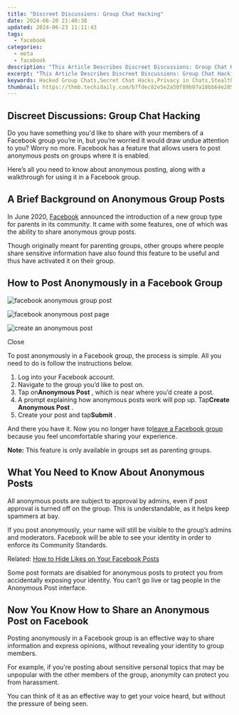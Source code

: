 ```yaml
---
title: "Discreet Discussions: Group Chat Hacking"
date: 2024-06-20 21:40:38
updated: 2024-06-23 11:11:43
tags:
  - facebook
categories:
  - meta
  - facebook
description: "This Article Describes Discreet Discussions: Group Chat Hacking"
excerpt: "This Article Describes Discreet Discussions: Group Chat Hacking"
keywords: Hacked Group Chats,Secret Chat Hacks,Privacy in Chats,Stealthy Communication,Secure Group Talks,Anonymous Discussions,Safeguard Group Conversations
thumbnail: https://thmb.techidaily.com/b7fdec82e5e2a50f89b07a18bb64e205705f93d7819f0fe370579d848f9daaea.jpg
---
```


## Discreet Discussions: Group Chat Hacking

 Do you have something you'd like to share with your members of a Facebook group you’re in, but you’re worried it would draw undue attention to you? Worry no more. Facebook has a feature that allows users to post anonymous posts on groups where it is enabled.

 Here’s all you need to know about anonymous posting, along with a walkthrough for using it in a Facebook group.

## A Brief Background on Anonymous Group Posts

 In June 2020, [Facebook](https://www.facebook.com/community/whats-new/new-parenting-group-type/) announced the introduction of a new group type for parents in its community. It came with some features, one of which was the ability to share anonymous group posts.

 Though originally meant for parenting groups, other groups where people share sensitive information have also found this feature to be useful and thus have activated it on their group.

## How to Post Anonymously in a Facebook Group

![facebook anonymous group post](https://static1.makeuseofimages.com/wordpress/wp-content/uploads/2021/07/facebook-group-anonymous-post-homepage.jpg)

![facebook anonymous post page](https://static1.makeuseofimages.com/wordpress/wp-content/uploads/2021/07/facebook-group-anonymous-post.jpg)

![create an anonymous post](https://static1.makeuseofimages.com/wordpress/wp-content/uploads/2021/07/facebook-group-anonymous-post-post.jpg)

Close

 To post anonymously in a Facebook group, the process is simple. All you need to do is follow the instructions below.

1. Log into your Facebook account.
2. Navigate to the group you’d like to post on.
3. Tap on**Anonymous Post** , which is near where you’d create a post.
4. A prompt explaining how anonymous posts work will pop up. Tap**Create Anonymous Post** .
5. Create your post and tap**Submit** .

 And there you have it. Now you no longer have to[leave a Facebook group](https://www.makeuseof.com/how-to-leave-a-facebook-group/) because you feel uncomfortable sharing your experience.

**Note:** This feature is only available in groups set as parenting groups.

## What You Need to Know About Anonymous Posts

 All anonymous posts are subject to approval by admins, even if post approval is turned off on the group. This is understandable, as it helps keep spammers at bay.

 If you post anonymously, your name will still be visible to the group’s admins and moderators. Facebook will be able to see your identity in order to enforce its Community Standards.

 Related: [How to Hide Likes on Your Facebook Posts](https://www.makeuseof.com/how-to-hide-facebook-likes/)

 Some post formats are disabled for anonymous posts to protect you from accidentally exposing your identity. You can’t go live or tag people in the Anonymous Post interface.

## Now You Know How to Share an Anonymous Post on Facebook

 Posting anonymously in a Facebook group is an effective way to share information and express opinions, without revealing your identity to group members.

 For example, if you're posting about sensitive personal topics that may be unpopular with the other members of the group, anonymity can protect you from harassment.

 You can think of it as an effective way to get your voice heard, but without the pressure of being seen.


<ins class="adsbygoogle"
     style="display:block"
     data-ad-format="autorelaxed"
     data-ad-client="ca-pub-7571918770474297"
     data-ad-slot="1223367746"></ins>



<ins class="adsbygoogle"
     style="display:block"
     data-ad-client="ca-pub-7571918770474297"
     data-ad-slot="8358498916"
     data-ad-format="auto"
     data-full-width-responsive="true"></ins>
